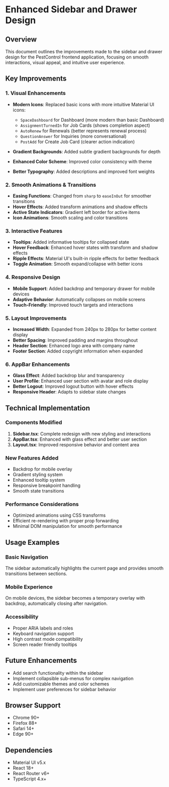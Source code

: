 # Enhanced Sidebar and Drawer Design

## Overview
This document outlines the improvements made to the sidebar and drawer design for the PestControl frontend application, focusing on smooth interactions, visual appeal, and intuitive user experience.

## Key Improvements

### 1. Visual Enhancements
- **Modern Icons**: Replaced basic icons with more intuitive Material UI icons:
  - `SpaceDashboard` for Dashboard (more modern than basic Dashboard)
  - `AssignmentTurnedIn` for Job Cards (shows completion aspect)
  - `AutoRenew` for Renewals (better represents renewal process)
  - `QuestionAnswer` for Inquiries (more conversational)
  - `PostAdd` for Create Job Card (clearer action indication)

- **Gradient Backgrounds**: Added subtle gradient backgrounds for depth
- **Enhanced Color Scheme**: Improved color consistency with theme
- **Better Typography**: Added descriptions and improved font weights

### 2. Smooth Animations & Transitions
- **Easing Functions**: Changed from `sharp` to `easeInOut` for smoother transitions
- **Hover Effects**: Added transform animations and shadow effects
- **Active State Indicators**: Gradient left border for active items
- **Icon Animations**: Smooth scaling and color transitions

### 3. Interactive Features
- **Tooltips**: Added informative tooltips for collapsed state
- **Hover Feedback**: Enhanced hover states with transform and shadow effects
- **Ripple Effects**: Material UI's built-in ripple effects for better feedback
- **Toggle Animation**: Smooth expand/collapse with better icons

### 4. Responsive Design
- **Mobile Support**: Added backdrop and temporary drawer for mobile devices
- **Adaptive Behavior**: Automatically collapses on mobile screens
- **Touch-Friendly**: Improved touch targets and interactions

### 5. Layout Improvements
- **Increased Width**: Expanded from 240px to 280px for better content display
- **Better Spacing**: Improved padding and margins throughout
- **Header Section**: Enhanced logo area with company name
- **Footer Section**: Added copyright information when expanded

### 6. AppBar Enhancements
- **Glass Effect**: Added backdrop blur and transparency
- **User Profile**: Enhanced user section with avatar and role display
- **Better Logout**: Improved logout button with hover effects
- **Responsive Header**: Adapts to sidebar state changes

## Technical Implementation

### Components Modified
1. **Sidebar.tsx**: Complete redesign with new styling and interactions
2. **AppBar.tsx**: Enhanced with glass effect and better user section
3. **Layout.tsx**: Improved responsive behavior and content area

### New Features Added
- Backdrop for mobile overlay
- Gradient styling system
- Enhanced tooltip system
- Responsive breakpoint handling
- Smooth state transitions

### Performance Considerations
- Optimized animations using CSS transforms
- Efficient re-rendering with proper prop forwarding
- Minimal DOM manipulation for smooth performance

## Usage Examples

### Basic Navigation
The sidebar automatically highlights the current page and provides smooth transitions between sections.

### Mobile Experience
On mobile devices, the sidebar becomes a temporary overlay with backdrop, automatically closing after navigation.

### Accessibility
- Proper ARIA labels and roles
- Keyboard navigation support
- High contrast mode compatibility
- Screen reader friendly tooltips

## Future Enhancements
- Add search functionality within the sidebar
- Implement collapsible sub-menus for complex navigation
- Add customizable themes and color schemes
- Implement user preferences for sidebar behavior

## Browser Support
- Chrome 90+
- Firefox 88+
- Safari 14+
- Edge 90+

## Dependencies
- Material UI v5.x
- React 18+
- React Router v6+
- TypeScript 4.x+
